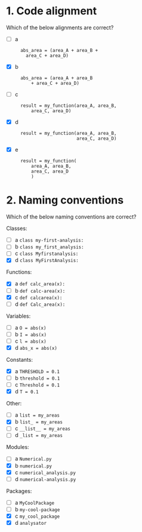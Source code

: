 # 1. Code alignment

Which of the below alignments are correct?

- [ ] a

        abs_area = (area_A + area_B +
          area_C + area_D)

- [x] b

        abs_area = (area_A + area_B 
            + area_C + area_D)

- [ ] c

        result = my_function(area_A, area_B, 
            area_C, area_D)

- [x] d

        result = my_function(area_A, area_B, 
                             area_C, area_D)

- [x] e

        result = my_function(
            area_A, area_B, 
            area_C, area_D
            )

# 2. Naming conventions

Which of the below naming conventions are correct?  

Classes:  
- [ ] a `class my-first-analysis:` 
- [ ] b `class my_first_analysis:` 
- [ ] c `class Myfirstanalysis:` 
- [x] d `class MyFirstAnalysis:`   

Functions:  
- [x] a `def calc_area(x):` 
- [ ] b `def calc-area(x):` 
- [x] c `def calcarea(x):` 
- [ ] d `def Calc_area(x):`   

Variables:  
- [ ] a `O = abs(x)`
- [ ] b `I = abs(x)`
- [ ] c `l = abs(x)`
- [x] d `abs_x = abs(x)`  

Constants:  
- [x] a `THRESHOLD = 0.1`
- [ ] b `threshold = 0.1`
- [ ] c `Threshold = 0.1`
- [x] d `T = 0.1`  

Other:  
- [ ] a `list = my_areas`
- [x] b `list_ = my_areas`
- [ ] c `__list__ = my_areas`
- [ ] d `_list = my_areas`  

Modules:  
- [ ] a `Numerical.py`
- [x] b `numerical.py`
- [x] c `numerical_analysis.py`
- [ ] d `numerical-analysis.py`

Packages:  
- [ ] a `MyCoolPackage`
- [ ] b `my-cool-package`
- [x] c `my_cool_package`
- [x] d `analysator`
